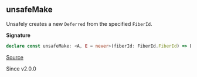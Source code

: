 ## unsafeMake

Unsafely creates a new `Deferred` from the specified `FiberId`.

**Signature**

```ts
declare const unsafeMake: <A, E = never>(fiberId: FiberId.FiberId) => Deferred<A, E>
```

[Source](https://github.com/Effect-TS/effect/tree/main/packages/effect/src/Deferred.ts#L292)

Since v2.0.0